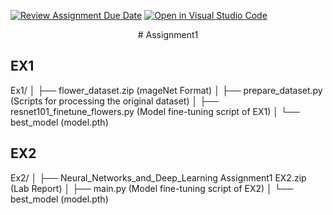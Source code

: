 [![Review Assignment Due Date](https://classroom.github.com/assets/deadline-readme-button-22041afd0340ce965d47ae6ef1cefeee28c7c493a6346c4f15d667ab976d596c.svg)](https://classroom.github.com/a/VkJVVOAn)
[![Open in Visual Studio Code](https://classroom.github.com/assets/open-in-vscode-2e0aaae1b6195c2367325f4f02e2d04e9abb55f0b24a779b69b11b9e10269abc.svg)](https://classroom.github.com/online_ide?assignment_repo_id=19514325&assignment_repo_type=AssignmentRepo)

<p align="center">  
# Assignment1
</p> 

## EX1
Ex1/
│   ├── flower_dataset.zip (mageNet Format)
│   ├── prepare_dataset.py (Scripts for processing the original dataset)
│   ├── resnet101_finetune_flowers.py (Model fine-tuning script of EX1)
│   └── best_model (model.pth)

## EX2
Ex2/
│   ├── Neural_Networks_and_Deep_Learning Assignment1 EX2.zip (Lab Report)
│   ├── main.py (Model fine-tuning script of EX2)
│   └── best_model (model.pth)
